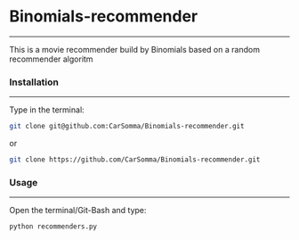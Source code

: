 # Binomials-recommender
---
This is a movie recommender build by Binomials based on a random recommender algoritm

### Installation
---
Type in the terminal:
```bash
git clone git@github.com:CarSomma/Binomials-recommender.git
```

or 
```bash
git clone https://github.com/CarSomma/Binomials-recommender.git
```
### Usage
---
Open the terminal/Git-Bash and type:
```bash
python recommenders.py
```